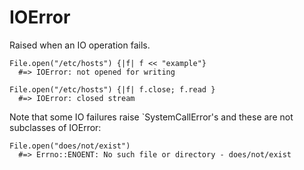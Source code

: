 # IOError

Raised when an IO operation fails.

    File.open("/etc/hosts") {|f| f << "example"}
      #=> IOError: not opened for writing

    File.open("/etc/hosts") {|f| f.close; f.read }
      #=> IOError: closed stream

Note that some IO failures raise `SystemCallError's and these are not
subclasses of IOError:

    File.open("does/not/exist")
      #=> Errno::ENOENT: No such file or directory - does/not/exist